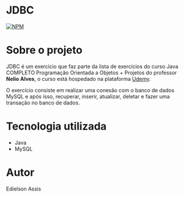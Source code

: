 # JDBC
[![NPM](https://img.shields.io/npm/l/react)](https://github.com/edielson-assis/JDBC/blob/main/LICENSE) 

# Sobre o projeto
JDBC é um exercício que faz parte da lista de exercícios do curso Java COMPLETO Programação Orientada a Objetos + Projetos do professor **Nelio Alves**, o curso está hospedado na plataforma [Udemy](https://www.udemy.com/course/java-curso-completo/ "Site da Udemy").

O exercício consiste em realizar uma conexão com o banco de dados MySQL e após isso, recuperar, inserir, atualizar, deletar e fazer uma transação no banco de dados.

# Tecnologia utilizada
- Java
- MySQL

# Autor
Edielson Assis
